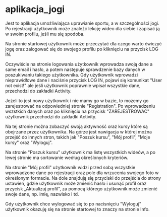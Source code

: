# aplikacja_jogi
Jest to aplikacja umożliwiająca uprawianie sportu, a w szczególności jogi. Po rejestracji użytkownik może znaleźć lekcję wideo dla siebie i zapisać ją w swoim profilu, 
jeśli mu się spodoba.

Na stronie startowej użytkownik może przeczytać dla czego warto ćwiczyć jogę oraz zalogować się do swojego profilu po kliknięciu na przycisk LOG IN.

Oczywiście na stronie logowania użytkownik wprowadza swoją dane a same email i hasło, a potem następuje sprawdzenie bazy danych w poszukiwaniu takiego użytkownika. Gdy 
użytkownik wprowadzi nieprawidłowe dane i naciśnie przycisk LOG IN, pojawi się komunikat "User not exist!" ale jeśli użytkownik poprawnie wpisał wszystkie dane, 
przechodzi do zakładki Activity.

Jeżeli to jest nowy użytkownik i nie mamy go w bazie, to możemy go zarejestrować na odpowiedniej stronie "Registration". Po wprowadzeniu wszstkich danych oraz po 
kliknięciu na przycisk "ZAREJESTROWAĆ" użytkownik przechodzi do zakładki Activity.

Na tej stronie można zobaczyć swoją aktywność oraz kursy które są obejrzane przez użytkownika. Na górze jest nawigacja w której można przejść do innych stron, takich 
jak "Poszuk kursu", "Mój profil", "Moje kursy" oraz "Wyloguj". 

Na stronie "Poszuk kursu" użytkownik ma listę wszystkich wideów, a po lewej stronie ma sortowanie według określonych kryteriów.

Na stronie "Mój profil" użytkownik widzi przed sobą wszystkie wprowadzone dane po rejestracji oraz pole dla wrzucenia swojego foto w określonym formacie. Na dole znajdują 
się przyciski do przejścia do strony ustawień, gdzie użytkownik może zmienić hasło i usunąć profil oraz przycisk „Aktualizuj profil”, za pomocą którego użytkownik może 
zmienić swoje dane, np. imię, nazwisko i td.

Gdy użytkownik chce wylogować się to po nacisnięciu "Wyloguj" użytkownik okazuję się na stronie startowej to znaczy na stronie Info.
